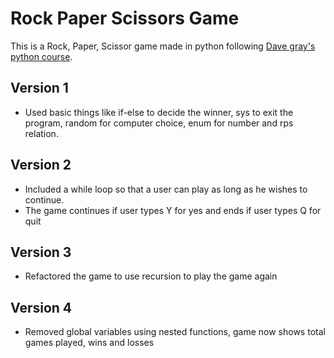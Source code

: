 # Rock Paper Scissors Game

This is a Rock, Paper, Scissor game made in python following [Dave gray's python course](https://youtu.be/H2EJuAcrZYU?si=3USXQc-AyM22Ycce).

## Version 1
- Used basic things like if-else to decide the winner, sys to exit the program, random for computer choice, enum for number and rps relation. 

## Version 2
- Included a while loop so that a user can play as long as he wishes to continue.
- The game continues if user types Y for yes and ends if user types Q for quit 

## Version 3
- Refactored the game to use recursion to play the game again

## Version 4
- Removed global variables using nested functions, game now shows total games played, wins and losses